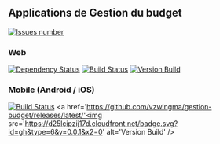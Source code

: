 ## Applications de Gestion du budget
<a href='https://github.com/vzwingma/gestion-budget/issues'><img src='http://githubbadges.herokuapp.com/vzwingma/gestion-budget/issues?style=square' alt='Issues number' /></a>

### Web
<a href='https://www.versioneye.com/user/projects/55d9bde48d9c4b00180003ca'><img src='https://www.versioneye.com/user/projects/55d9bde48d9c4b00180003ca/badge.svg?style=flat' alt="Dependency Status" /></a>
<a href='https://travis-ci.org/vzwingma/gestion-budget/branches'><img src='https://travis-ci.org/vzwingma/gestion-budget.svg?branch=webapp' alt='Build Status' /></a>
<a href='https://github.com/vzwingma/gestion-budget/releases/latest/'><img src='https://d25lcipzij17d.cloudfront.net/badge.svg?id=gh&type=6&v=3.6.0&x2=0' alt='Version Build' /></a>



### Mobile (Android / iOS)
<a href='https://travis-ci.org/vzwingma/gestion-budget/branches'><img src='https://travis-ci.org/vzwingma/gestion-budget.svg?branch=mobile' alt='Build Status' /></a>
<a href='https://github.com/vzwingma/gestion-budget/releases/latest/'<img src='https://d25lcipzij17d.cloudfront.net/badge.svg?id=gh&type=6&v=0.0.1&x2=0' alt='Version Build' /></a>